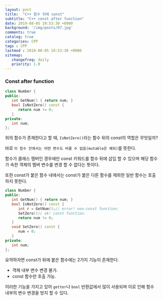 ```yaml
---
layout: post
title:  "C++ 함수 뒤에 const"
subtitle: "C++ const after function"
date: 2019-08-05 19:53:30 +0900
background: '/img/posts/07.jpg'
comments: true
catalog: true
categories: CPP
tags : CPP
lastmod : 2019-08-05 19:53:30 +0900
sitemap:
   changefreq: daily
   priority: 1.0
---
```


### Const after function

```cpp
class Number {
public:
   int GetNum() { return num; }
   bool IsNotZero() const {
      return num != 0;
   }
private:
   int num;
};
```

위의 함수가 존재한다고 할 때, `IsNotZero()`라는 함수 뒤의 const의 역할은 무엇일까?

바로 `이 함수 안에서는 어떤 변수도 바꿀 수 없음(mutable은 예외)`를 뜻한다.

함수가 클래스 멤버인 경우에만 const 키워드를 함수 뒤에 삽입 할 수 있으며 해당 함수가 속한 객체의 멤버 변수를 변경 할 수 없다는 뜻이다.

또한 const가 붙은 함수 내에서는 const가 붙은 다른 함수를 제외한 일반 함수는 호출하지 못한다.

```cpp
class Number {
public:
   int GetNum() { return num; }
   bool IsNotZero() const {
      int r = GetNum();// error! non-const function;
      SetZero()// ok! const function.
      return num != 0;
   }
   void SetZero() const {
      num = 0;
   }
private:
   int num;
};
```

요약하자면 const가 뒤에 붙은 함수에는 2가지 기능이 존재한다.

- 객체 내부 변수 변경 불가.
- const 함수만 호출 가능.

이러한 기능을 가지고 있어 `getter`나 `bool` 반환값에서 많이 사용되며 이로 인해 함수 내부의 변수 변경을 방지 할 수 있다.

